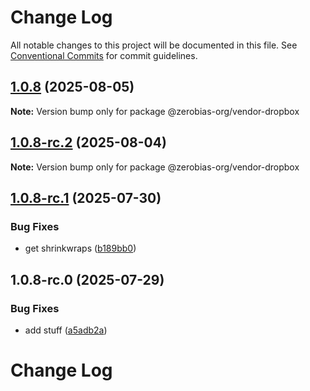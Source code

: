 # Change Log

All notable changes to this project will be documented in this file.
See [Conventional Commits](https://conventionalcommits.org) for commit guidelines.

## [1.0.8](https://github.com/zerobias-org/vendor/compare/@zerobias-org/vendor-dropbox@1.0.8-rc.2...@zerobias-org/vendor-dropbox@1.0.8) (2025-08-05)

**Note:** Version bump only for package @zerobias-org/vendor-dropbox





## [1.0.8-rc.2](https://github.com/zerobias-org/vendor/compare/@zerobias-org/vendor-dropbox@1.0.8-rc.1...@zerobias-org/vendor-dropbox@1.0.8-rc.2) (2025-08-04)

**Note:** Version bump only for package @zerobias-org/vendor-dropbox





## [1.0.8-rc.1](https://github.com/zerobias-org/vendor/compare/@zerobias-org/vendor-dropbox@1.0.8-rc.0...@zerobias-org/vendor-dropbox@1.0.8-rc.1) (2025-07-30)


### Bug Fixes

* get shrinkwraps ([b189bb0](https://github.com/zerobias-org/vendor/commit/b189bb0cf53ad66427530ccc0eab7824527942d3))





## 1.0.8-rc.0 (2025-07-29)


### Bug Fixes

* add stuff ([a5adb2a](https://github.com/zerobias-org/vendor/commit/a5adb2aecd0670c42e9077affecb6a047bf30fc6))





# Change Log
